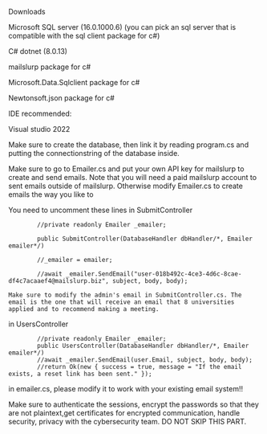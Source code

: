 Downloads


Microsoft SQL server (16.0.1000.6) (you can pick an sql server that is compatible with the sql client package for c#)

C# dotnet (8.0.13)

mailslurp package for c#

Microsoft.Data.Sqlclient package for c#

Newtonsoft.json package for c#

IDE recommended:

Visual studio 2022



Make sure to create the database, then link it by reading program.cs and putting the connectionstring of the database inside.

Make sure to go to Emailer.cs and put your own API key for mailslurp to create and send emails. Note that you will need a paid mailslurp account to sent emails outside of mailslurp. Otherwise modify Emailer.cs to create emails the way you like to

You need to uncomment these lines in SubmitController 
```
        //private readonly Emailer _emailer;

        public SubmitController(DatabaseHandler dbHandler/*, Emailer emailer*/)

        //_emailer = emailer;
```
```
        //await _emailer.SendEmail("user-018b492c-4ce3-4d6c-8cae-df4c7acaaef4@mailslurp.biz", subject, body, body);

Make sure to modify the admin's email in SubmitController.cs. The email is the one that will receive an email that 8 universities applied and to recommend making a meeting.
```
in UsersController
```
        //private readonly Emailer _emailer;
        public UsersController(DatabaseHandler dbHandler/*, Emailer emailer*/)
        //await _emailer.SendEmail(user.Email, subject, body, body);
        //return Ok(new { success = true, message = "If the email exists, a reset link has been sent." });
```
in emailer.cs, please modify it to work with your existing email system!!

Make sure to authenticate the sessions, encrypt the passwords so that they are not plaintext,get certificates for encrypted communication, handle security, privacy with the cybersecurity team. DO NOT SKIP THIS PART.
